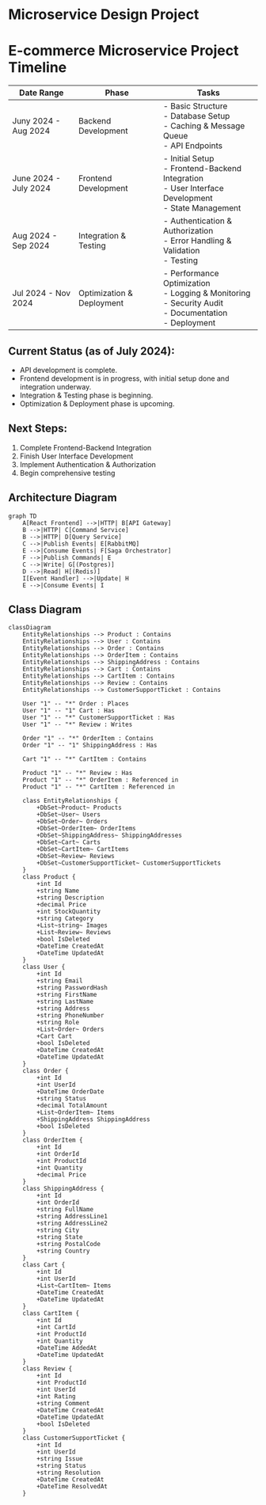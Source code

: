 #  Microservice Design Project

# E-commerce Microservice Project Timeline

| Date Range | Phase | Tasks |
|------------|-------|-------|
| Juny 2024 - Aug 2024 | Backend Development | - Basic Structure<br>- Database Setup<br>- Caching & Message Queue<br>- API Endpoints |
| June 2024 - July 2024 | Frontend Development | - Initial Setup<br>- Frontend-Backend Integration<br>- User Interface Development<br>- State Management |
| Aug 2024 - Sep 2024 | Integration & Testing | - Authentication & Authorization<br>- Error Handling & Validation<br>- Testing |
| Jul 2024 - Nov 2024 | Optimization & Deployment | - Performance Optimization<br>- Logging & Monitoring<br>- Security Audit<br>- Documentation<br>- Deployment |

## Current Status (as of July 2024):
- API development is complete.
- Frontend development is in progress, with initial setup done and integration underway.
- Integration & Testing phase is beginning.
- Optimization & Deployment phase is upcoming.

## Next Steps:
1. Complete Frontend-Backend Integration
2. Finish User Interface Development
3. Implement Authentication & Authorization
4. Begin comprehensive testing


## Architecture Diagram

```mermaid
graph TD
    A[React Frontend] -->|HTTP| B[API Gateway]
    B -->|HTTP| C[Command Service]
    B -->|HTTP| D[Query Service]
    C -->|Publish Events| E[RabbitMQ]
    E -->|Consume Events| F[Saga Orchestrator]
    F -->|Publish Commands| E
    C -->|Write| G[(Postgres)]
    D -->|Read| H[(Redis)]
    I[Event Handler] -->|Update| H
    E -->|Consume Events| I
```

## Class Diagram
```mermaid
classDiagram
    EntityRelationships --> Product : Contains
    EntityRelationships --> User : Contains
    EntityRelationships --> Order : Contains
    EntityRelationships --> OrderItem : Contains
    EntityRelationships --> ShippingAddress : Contains
    EntityRelationships --> Cart : Contains
    EntityRelationships --> CartItem : Contains
    EntityRelationships --> Review : Contains
    EntityRelationships --> CustomerSupportTicket : Contains

    User "1" -- "*" Order : Places
    User "1" -- "1" Cart : Has
    User "1" -- "*" CustomerSupportTicket : Has
    User "1" -- "*" Review : Writes

    Order "1" -- "*" OrderItem : Contains
    Order "1" -- "1" ShippingAddress : Has

    Cart "1" -- "*" CartItem : Contains

    Product "1" -- "*" Review : Has
    Product "1" -- "*" OrderItem : Referenced in
    Product "1" -- "*" CartItem : Referenced in

    class EntityRelationships {
        +DbSet~Product~ Products
        +DbSet~User~ Users
        +DbSet~Order~ Orders
        +DbSet~OrderItem~ OrderItems
        +DbSet~ShippingAddress~ ShippingAddresses
        +DbSet~Cart~ Carts
        +DbSet~CartItem~ CartItems
        +DbSet~Review~ Reviews
        +DbSet~CustomerSupportTicket~ CustomerSupportTickets
    }
    class Product {
        +int Id
        +string Name
        +string Description
        +decimal Price
        +int StockQuantity
        +string Category
        +List~string~ Images
        +List~Review~ Reviews
        +bool IsDeleted
        +DateTime CreatedAt
        +DateTime UpdatedAt
    }
    class User {
        +int Id
        +string Email
        +string PasswordHash
        +string FirstName
        +string LastName
        +string Address
        +string PhoneNumber
        +string Role
        +List~Order~ Orders
        +Cart Cart
        +bool IsDeleted
        +DateTime CreatedAt
        +DateTime UpdatedAt
    }
    class Order {
        +int Id
        +int UserId
        +DateTime OrderDate
        +string Status
        +decimal TotalAmount
        +List~OrderItem~ Items
        +ShippingAddress ShippingAddress
        +bool IsDeleted
    }
    class OrderItem {
        +int Id
        +int OrderId
        +int ProductId
        +int Quantity
        +decimal Price
    }
    class ShippingAddress {
        +int Id
        +int OrderId
        +string FullName
        +string AddressLine1
        +string AddressLine2
        +string City
        +string State
        +string PostalCode
        +string Country
    }
    class Cart {
        +int Id
        +int UserId
        +List~CartItem~ Items
        +DateTime CreatedAt
        +DateTime UpdatedAt
    }
    class CartItem {
        +int Id
        +int CartId
        +int ProductId
        +int Quantity
        +DateTime AddedAt
        +DateTime UpdatedAt
    }
    class Review {
        +int Id
        +int ProductId
        +int UserId
        +int Rating
        +string Comment
        +DateTime CreatedAt
        +DateTime UpdatedAt
        +bool IsDeleted
    }
    class CustomerSupportTicket {
        +int Id
        +int UserId
        +string Issue
        +string Status
        +string Resolution
        +DateTime CreatedAt
        +DateTime ResolvedAt
    }
```
